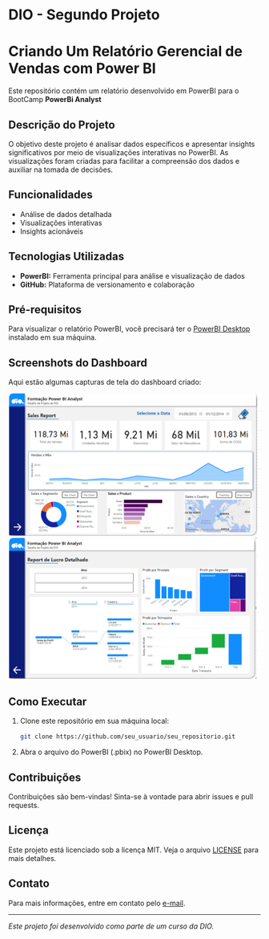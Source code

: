 # DIO - Segundo Projeto

# Criando Um Relatório Gerencial de Vendas com Power BI


Este repositório contém um relatório desenvolvido em PowerBI para o BootCamp **PowerBi Analyst**

## Descrição do Projeto

O objetivo deste projeto é analisar dados específicos e apresentar insights significativos por meio de visualizações interativas no PowerBI. As visualizações foram criadas para facilitar a compreensão dos dados e auxiliar na tomada de decisões.

## Funcionalidades

- Análise de dados detalhada
- Visualizações interativas
- Insights acionáveis

## Tecnologias Utilizadas

- **PowerBI:** Ferramenta principal para análise e visualização de dados
- **GitHub:** Plataforma de versionamento e colaboração

## Pré-requisitos

Para visualizar o relatório PowerBI, você precisará ter o [PowerBI Desktop](https://powerbi.microsoft.com/pt-br/desktop/) instalado em sua máquina.

## Screenshots do Dashboard

Aqui estão algumas capturas de tela do dashboard criado:

![[Screenshot 1](link_para_screenshot_1)](https://github.com/lume-workflow/DIO-Second-Project/blob/main/Page_1.png)
![[Screenshot 2](link_para_screenshot_2)](https://github.com/lume-workflow/DIO-Second-Project/blob/main/Page_2.png)

## Como Executar

1. Clone este repositório em sua máquina local:
    ```bash
    git clone https://github.com/seu_usuario/seu_repositorio.git
    ```

2. Abra o arquivo do PowerBI (.pbix) no PowerBI Desktop.

## Contribuições

Contribuições são bem-vindas! Sinta-se à vontade para abrir issues e pull requests.

## Licença

Este projeto está licenciado sob a licença MIT. Veja o arquivo [LICENSE](LICENSE) para mais detalhes.

## Contato

Para mais informações, entre em contato pelo [e-mail](mailto:seu_email@example.com).

---

*Este projeto foi desenvolvido como parte de um curso da DIO.*
